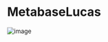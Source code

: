 # MetabaseLucas

![image](https://github.com/lucasconti888/MetabaseLucas/assets/99270135/a5759878-cb4e-4e97-bd10-599fdb14bed5)

